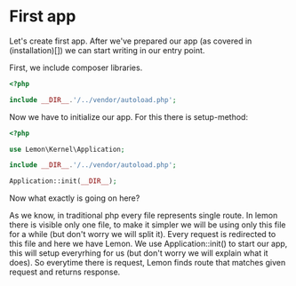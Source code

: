 # First app

Let's create first app. After we've prepared our app (as covered in (installation)[]) we can start writing in our entry point.

First, we include composer libraries.

```php
<?php

include __DIR__.'/../vendor/autoload.php';

```

Now we have to initialize our app. For this there is setup-method:

```php
<?php

use Lemon\Kernel\Application;

include __DIR__.'/../vendor/autoload.php';

Application::init(__DIR__);

```

Now what exactly is going on here?

As we know, in traditional php every file represents single route. In lemon there is visible only one file, to make it simpler we will be using only this file for a while (but don't worry we will split it). Every request is redirected to this file and here we have Lemon. We use Application::init() to start our app, this will setup everyrhing for us (but don't worry we will explain what it does). So everytime there is request, Lemon finds route that matches given request and returns response.
